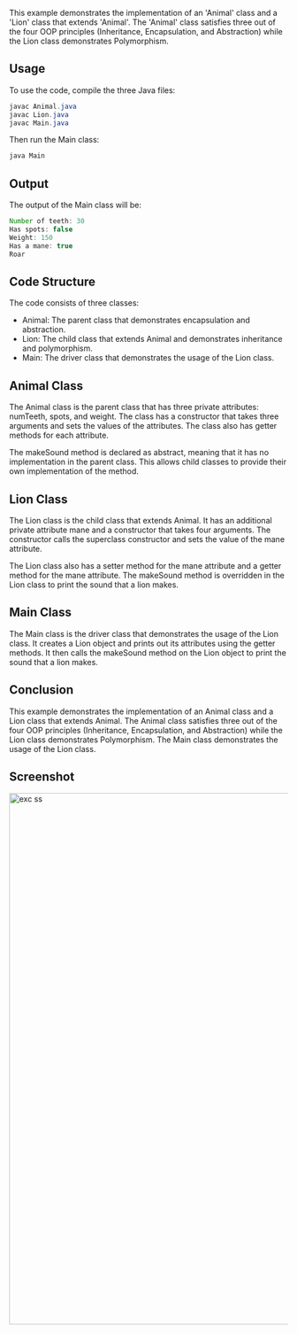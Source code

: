 This example demonstrates the implementation of an 'Animal' class and a 'Lion' class that extends 'Animal'. The 'Animal' class satisfies three out of the four OOP principles (Inheritance, Encapsulation, and Abstraction) while the Lion class demonstrates Polymorphism.

## Usage
To use the code, compile the three Java files:

```java
javac Animal.java
javac Lion.java
javac Main.java
```
Then run the Main class:
```java
java Main
```

## Output

The output of the Main class will be:

```java
Number of teeth: 30
Has spots: false
Weight: 150
Has a mane: true
Roar
```

## Code Structure
The code consists of three classes:

- Animal: The parent class that demonstrates encapsulation and abstraction.
- Lion: The child class that extends Animal and demonstrates inheritance and polymorphism.
- Main: The driver class that demonstrates the usage of the Lion class.

## Animal Class
The Animal class is the parent class that has three private attributes: numTeeth, spots, and weight. The class has a constructor that takes three arguments and sets the values of the attributes. The class also has getter methods for each attribute.

The makeSound method is declared as abstract, meaning that it has no implementation in the parent class. This allows child classes to provide their own implementation of the method.

## Lion Class
The Lion class is the child class that extends Animal. It has an additional private attribute mane and a constructor that takes four arguments. The constructor calls the superclass constructor and sets the value of the mane attribute.

The Lion class also has a setter method for the mane attribute and a getter method for the mane attribute. The makeSound method is overridden in the Lion class to print the sound that a lion makes.

## Main Class
The Main class is the driver class that demonstrates the usage of the Lion class. It creates a Lion object and prints out its attributes using the getter methods. It then calls the makeSound method on the Lion object to print the sound that a lion makes.

## Conclusion
This example demonstrates the implementation of an Animal class and a Lion class that extends Animal. The Animal class satisfies three out of the four OOP principles (Inheritance, Encapsulation, and Abstraction) while the Lion class demonstrates Polymorphism. The Main class demonstrates the usage of the Lion class.

## Screenshot
<img width="960" alt="exc ss" src="https://github.com/RelKereta/Exercise_1-DSA_TA_2024/assets/144778128/2afd9b7d-a768-41b6-803a-6f4ae79ba025">
